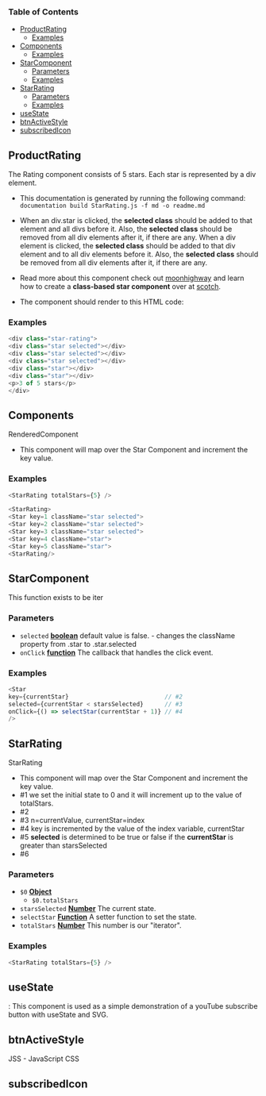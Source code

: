 <!-- Generated by documentation.js. Update this documentation by updating the source code. -->

### Table of Contents

-   [ProductRating][1]
    -   [Examples][2]
-   [Components][3]
    -   [Examples][4]
-   [StarComponent][5]
    -   [Parameters][6]
    -   [Examples][7]
-   [StarRating][8]
    -   [Parameters][9]
    -   [Examples][10]
-   [useState][11]
-   [btnActiveStyle][12]
-   [subscribedIcon][13]

## ProductRating

The Rating component consists of 5 stars. Each star is represented by a div element. 

-   This documentation is generated by running the following command: `documentation build StarRating.js -f md -o readme.md`

-   When an div.star is clicked, the **selected class** should be added to that element and all divs before it. Also, the **selected class** should be removed from all div elements after it, if there are any.
    When a div element is clicked, the  **selected class** should be added to that div element and to all div elements before it. Also, the  **selected class** should be removed from all div elements after it, if there are any.
-   Read more about this component check out [moonhighway][14] and learn how to create a **class-based star component** over at [ scotch][15].
-   The component should render to this HTML code:

### Examples

```javascript
<div class="star-rating">
<div class="star selected"></div>
<div class="star selected"></div>
<div class="star selected"></div>
<div class="star"></div>
<div class="star"></div>
<p>3 of 5 stars</p>
</div>
```

## Components

RenderedComponent

-   This component will map over the Star Component and increment the key value.

### Examples

```javascript
<StarRating totalStars={5} />
```

```javascript
<StarRating>
<Star key=1 className="star selected">
<Star key=2 className="star selected">
<Star key=3 className="star selected">
<Star key=4 className="star">
<Star key=5 className="star">
<StarRating/>
```

## StarComponent

This function exists to be iter

### Parameters

-   `selected` **[boolean][16]** default value is false. -   changes the className property from .star to .star.selected
-   `onClick` **[function][17]** The callback that handles the click event.

### Examples

```javascript
<Star
key={currentStar}                           // #2
selected={currentStar < starsSelected}      // #3
onClick={() => selectStar(currentStar + 1)} // #4
/>
```

## StarRating

StarRating

-   This component will map over the Star Component and increment the key value. 
-   \#1 we set the initial state to 0 and it will increment up to the value of totalStars.
-   \#2 
-   \#3  n=currentValue, currentStar=index
-   \#4 key is incremented by the value of the index variable, currentStar
-   \#5 **selected** is determined to be true or false if the **currentStar** is greater than starsSelected
-   \#6

### Parameters

-   `$0` **[Object][18]** 
    -   `$0.totalStars`  
-   `starsSelected` **[Number][19]** The current state.
-   `selectStar` **[Function][17]** A setter function to set the state.
-   `totalStars` **[Number][19]** This number is our "iterator".

### Examples

```javascript
<StarRating totalStars={5} />
```

## useState

:
This component is used as a simple demonstration of a youTube subscribe button with useState and SVG.

## btnActiveStyle

JSS - JavaScript CSS

## subscribedIcon

[1]: #productrating

[2]: #examples

[3]: #components

[4]: #examples-1

[5]: #starcomponent

[6]: #parameters

[7]: #examples-2

[8]: #starrating

[9]: #parameters-1

[10]: #examples-3

[11]: #usestate

[12]: #btnactivestyle

[13]: #subscribedicon

[14]: https://moonhighway.com/refactoring-the-star-rating-with-hooks

[15]: https://scotch.io/tutorials/build-a-star-rating-component-for-react

[16]: https://developer.mozilla.org/docs/Web/JavaScript/Reference/Global_Objects/Boolean

[17]: https://developer.mozilla.org/docs/Web/JavaScript/Reference/Statements/function

[18]: https://developer.mozilla.org/docs/Web/JavaScript/Reference/Global_Objects/Object

[19]: https://developer.mozilla.org/docs/Web/JavaScript/Reference/Global_Objects/Number
